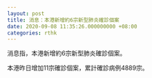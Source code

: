 ```yaml
---
layout: post
title: 消息：本港新增約6宗新型肺炎確診個案
date: 2020-09-08 11:35:26.000000000 +08:00
categories: rthk
---
```


消息指，本港新增約6宗新型肺炎確診個案。

本港昨日增加11宗確診個案，累計確診病例4889宗。
